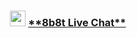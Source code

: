 <h3 align="center"><img src="https://cdn.discordapp.com/emojis/1137220476268199956.webp" height="25px"> <a href="https://xyl.lol/valentine">**8b8t Live Chat**</a></h2>
